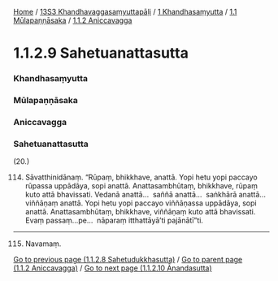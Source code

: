 
[Home](/) / [13S3 Khandhavaggasaṃyuttapāḷi](../../../../13S3.md) / [1 Khandhasaṃyutta](../../../1.md) / [1.1 Mūlapaṇṇāsaka](../../1.1.md) / [1.1.2 Aniccavagga](../1.1.2.md)

# 1.1.2.9 Sahetuanattasutta

### Khandhasaṃyutta

### Mūlapaṇṇāsaka

### Aniccavagga

### Sahetuanattasutta

(20.)

114. Sāvatthinidānaṃ. “Rūpaṃ, bhikkhave, anattā. Yopi hetu yopi paccayo rūpassa uppādāya, sopi anattā. Anattasambhūtaṃ, bhikkhave, rūpaṃ kuto attā bhavissati. Vedanā anattā…  saññā anattā…  saṅkhārā anattā…  viññāṇaṃ anattā. Yopi hetu yopi paccayo viññāṇassa uppādāya, sopi anattā. Anattasambhūtaṃ, bhikkhave, viññāṇaṃ kuto attā bhavissati. Evaṃ passaṃ…pe…  nāparaṃ itthattāyā’ti pajānātī”ti.

---

115. Navamaṃ.



[Go to previous page (1.1.2.8 Sahetudukkhasutta)](1.1.2.8.md) / [Go to parent page (1.1.2 Aniccavagga)](../1.1.2.md) / [Go to next page (1.1.2.10 Ānandasutta)](1.1.2.10.md)


